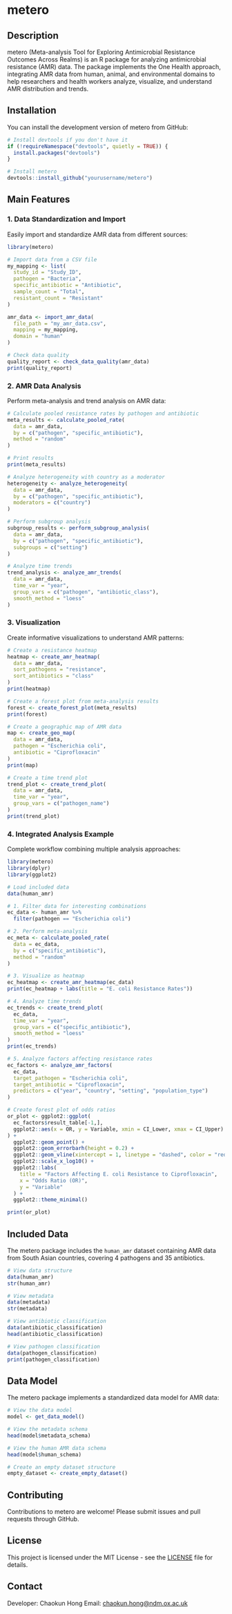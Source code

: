 # metero

## Description

metero (Meta-analysis Tool for Exploring Antimicrobial Resistance Outcomes Across Realms) is an R package for analyzing antimicrobial resistance (AMR) data. The package implements the One Health approach, integrating AMR data from human, animal, and environmental domains to help researchers and health workers analyze, visualize, and understand AMR distribution and trends.

## Installation

You can install the development version of metero from GitHub:

```r
# Install devtools if you don't have it
if (!requireNamespace("devtools", quietly = TRUE)) {
  install.packages("devtools")
}

# Install metero
devtools::install_github("yourusername/metero")
```

## Main Features

### 1. Data Standardization and Import

Easily import and standardize AMR data from different sources:

```r
library(metero)

# Import data from a CSV file
my_mapping <- list(
  study_id = "Study_ID",
  pathogen = "Bacteria",
  specific_antibiotic = "Antibiotic",
  sample_count = "Total",
  resistant_count = "Resistant"
)

amr_data <- import_amr_data(
  file_path = "my_amr_data.csv",
  mapping = my_mapping,
  domain = "human"
)

# Check data quality
quality_report <- check_data_quality(amr_data)
print(quality_report)
```

### 2. AMR Data Analysis

Perform meta-analysis and trend analysis on AMR data:

```r
# Calculate pooled resistance rates by pathogen and antibiotic
meta_results <- calculate_pooled_rate(
  data = amr_data,
  by = c("pathogen", "specific_antibiotic"),
  method = "random"
)

# Print results
print(meta_results)

# Analyze heterogeneity with country as a moderator
heterogeneity <- analyze_heterogeneity(
  data = amr_data,
  by = c("pathogen", "specific_antibiotic"),
  moderators = c("country")
)

# Perform subgroup analysis
subgroup_results <- perform_subgroup_analysis(
  data = amr_data,
  by = c("pathogen", "specific_antibiotic"),
  subgroups = c("setting")
)

# Analyze time trends
trend_analysis <- analyze_amr_trends(
  data = amr_data,
  time_var = "year",
  group_vars = c("pathogen", "antibiotic_class"),
  smooth_method = "loess"
)
```

### 3. Visualization

Create informative visualizations to understand AMR patterns:

```r
# Create a resistance heatmap
heatmap <- create_amr_heatmap(
  data = amr_data,
  sort_pathogens = "resistance",
  sort_antibiotics = "class"
)
print(heatmap)

# Create a forest plot from meta-analysis results
forest <- create_forest_plot(meta_results)
print(forest)

# Create a geographic map of AMR data
map <- create_geo_map(
  data = amr_data,
  pathogen = "Escherichia coli",
  antibiotic = "Ciprofloxacin"
)
print(map)

# Create a time trend plot
trend_plot <- create_trend_plot(
  data = amr_data,
  time_var = "year",
  group_vars = c("pathogen_name")
)
print(trend_plot)
```

### 4. Integrated Analysis Example

Complete workflow combining multiple analysis approaches:

```r
library(metero)
library(dplyr)
library(ggplot2)

# Load included data
data(human_amr)

# 1. Filter data for interesting combinations
ec_data <- human_amr %>%
  filter(pathogen == "Escherichia coli")

# 2. Perform meta-analysis
ec_meta <- calculate_pooled_rate(
  data = ec_data,
  by = c("specific_antibiotic"),
  method = "random"
)

# 3. Visualize as heatmap
ec_heatmap <- create_amr_heatmap(ec_data)
print(ec_heatmap + labs(title = "E. coli Resistance Rates"))

# 4. Analyze time trends
ec_trends <- create_trend_plot(
  ec_data,
  time_var = "year",
  group_vars = c("specific_antibiotic"),
  smooth_method = "loess"
)
print(ec_trends)

# 5. Analyze factors affecting resistance rates
ec_factors <- analyze_amr_factors(
  ec_data,
  target_pathogen = "Escherichia coli",
  target_antibiotic = "Ciprofloxacin",
  predictors = c("year", "country", "setting", "population_type")
)

# Create forest plot of odds ratios
or_plot <- ggplot2::ggplot(
  ec_factors$result_table[-1,], 
  ggplot2::aes(x = OR, y = Variable, xmin = CI_Lower, xmax = CI_Upper)
) +
  ggplot2::geom_point() +
  ggplot2::geom_errorbarh(height = 0.2) +
  ggplot2::geom_vline(xintercept = 1, linetype = "dashed", color = "red") +
  ggplot2::scale_x_log10() +
  ggplot2::labs(
    title = "Factors Affecting E. coli Resistance to Ciprofloxacin",
    x = "Odds Ratio (OR)",
    y = "Variable"
  ) +
  ggplot2::theme_minimal()

print(or_plot)
```

## Included Data

The metero package includes the `human_amr` dataset containing AMR data from South Asian countries, covering 4 pathogens and 35 antibiotics.

```r
# View data structure
data(human_amr)
str(human_amr)

# View metadata
data(metadata)
str(metadata)

# View antibiotic classification
data(antibiotic_classification)
head(antibiotic_classification)

# View pathogen classification
data(pathogen_classification)
print(pathogen_classification)
```

## Data Model

The metero package implements a standardized data model for AMR data:

```r
# View the data model
model <- get_data_model()

# View the metadata schema
head(model$metadata_schema)

# View the human AMR data schema
head(model$human_schema)

# Create an empty dataset structure
empty_dataset <- create_empty_dataset()
```

## Contributing

Contributions to metero are welcome! Please submit issues and pull requests through GitHub.

## License

This project is licensed under the MIT License - see the [LICENSE](LICENSE) file for details.

## Contact

Developer: Chaokun Hong
Email: chaokun.hong@ndm.ox.ac.uk

